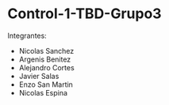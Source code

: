 # Control-1-TBD-Grupo3
Integrantes:
- Nicolas Sanchez
- Argenis Benitez
- Alejandro Cortes
- Javier Salas
- Enzo San Martin
- Nicolas Espina
